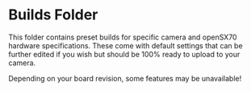 # Builds Folder

This folder contains preset builds for specific camera and openSX70 hardware specifications. These come with default settings that can be further edited if you wish but should be 100% ready to upload to your camera.

Depending on your board revision, some features may be unavailable! 
